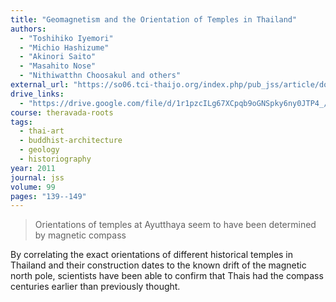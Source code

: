 ```yaml
---
title: "Geomagnetism and the Orientation of Temples in Thailand"
authors:
  - "Toshihiko Iyemori"
  - "Michio Hashizume"
  - "Akinori Saito"
  - "Masahito Nose"
  - "Nithiwatthn Choosakul and others"
external_url: "https://so06.tci-thaijo.org/index.php/pub_jss/article/download/158382/114741/433890"
drive_links:
  - "https://drive.google.com/file/d/1r1pzcILg67XCpqb9oGNSpky6ny0JTP4_/view?usp=drivesdk"
course: theravada-roots
tags:
  - thai-art
  - buddhist-architecture
  - geology
  - historiography
year: 2011
journal: jss
volume: 99
pages: "139--149"
---
```


> Orientations of temples at Ayutthaya seem to have been determined by magnetic compass

By correlating the exact orientations of different historical temples in Thailand and their construction dates to the known drift of the magnetic north pole, scientists have been able to confirm that Thais had the compass centuries earlier than previously thought.
